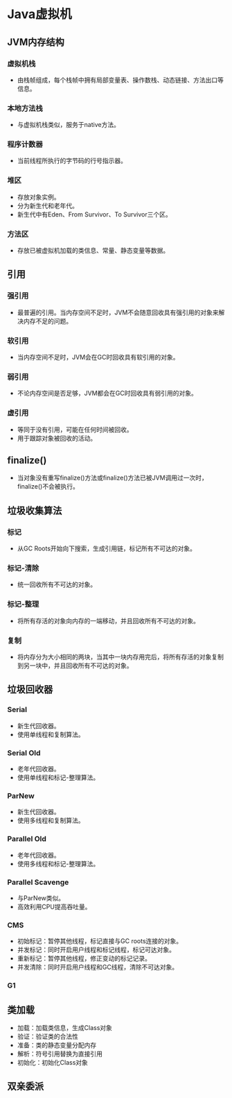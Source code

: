 # Java虚拟机

## JVM内存结构

### 虚拟机栈
- 由栈帧组成，每个栈帧中拥有局部变量表、操作数栈、动态链接、方法出口等信息。

### 本地方法栈
- 与虚拟机栈类似，服务于native方法。

### 程序计数器
- 当前线程所执行的字节码的行号指示器。

### 堆区
- 存放对象实例。
- 分为新生代和老年代。
- 新生代中有Eden、From Survivor、To Survivor三个区。

### 方法区
- 存放已被虚拟机加载的类信息、常量、静态变量等数据。

## 引用

### 强引用
- 最普遍的引用。当内存空间不足时，JVM不会随意回收具有强引用的对象来解决内存不足的问题。

### 软引用
- 当内存空间不足时，JVM会在GC时回收具有软引用的对象。

### 弱引用
- 不论内存空间是否足够，JVM都会在GC时回收具有弱引用的对象。

### 虚引用
- 等同于没有引用，可能在任何时间被回收。
- 用于跟踪对象被回收的活动。

## finalize()
- 当对象没有重写finalize()方法或finalize()方法已被JVM调用过一次时，finalize()不会被执行。

## 垃圾收集算法

### 标记
- 从GC Roots开始向下搜索，生成引用链，标记所有不可达的对象。

### 标记-清除
- 统一回收所有不可达的对象。

### 标记-整理
- 将所有存活的对象向内存的一端移动，并且回收所有不可达的对象。

### 复制
- 将内存分为大小相同的两块，当其中一块内存用完后，将所有存活的对象复制到另一块中，并且回收所有不可达的对象。

## 垃圾回收器

### Serial
- 新生代回收器。
- 使用单线程和复制算法。

### Serial Old
- 老年代回收器。
- 使用单线程和标记-整理算法。

### ParNew
- 新生代回收器。
- 使用多线程和复制算法。

### Parallel Old
- 老年代回收器。
- 使用多线程和标记-整理算法。

### Parallel Scavenge
- 与ParNew类似。
- 高效利用CPU提高吞吐量。

### CMS
- 初始标记：暂停其他线程，标记直接与GC roots连接的对象。
- 并发标记：同时开启用户线程和标记线程，标记可达对象。
- 重新标记：暂停其他线程，修正变动的标记记录。
- 并发清除：同时开启用户线程和GC线程，清除不可达对象。

### G1

## 类加载
- 加载：加载类信息，生成Class对象
- 验证：验证类的合法性
- 准备：类的静态变量分配内存
- 解析：符号引用替换为直接引用
- 初始化：初始化Class对象

## 双亲委派

